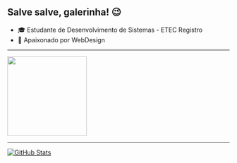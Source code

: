 ## Salve salve, galerinha! :wink:

- :mortar_board: Estudante de Desenvolvimento de Sistemas - ETEC Registro
- :purple_heart: Apaixonado por WebDesign
<hr>
<a href="https://github.com/ChristopherSegatte/ChristopherSegatte">
<img height="180em" src="https://github-readme-stats.vercel.app/api/top-langs/?username=maxxdiego&layout=compact&langs_count=7&theme=dracula"/>
</a>
<hr>
<a href="https://github.com/ChristopherSegatte/ChristopherSegatte">
<img align="center" src="https://github-readme-stats.vercel.app/api?username=ChristopherSegatte&show_icons=true&line_height=27&theme=dracula" alt="GitHub Stats"/>
</a>
